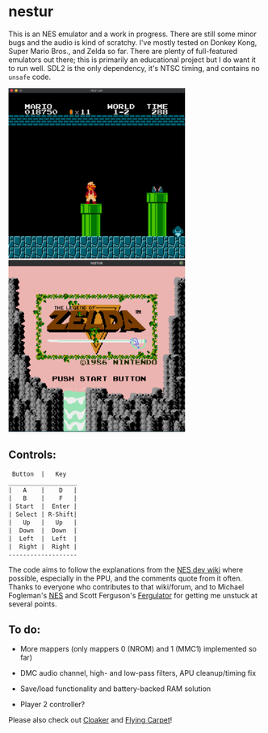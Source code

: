 # nestur

This is an NES emulator and a work in progress. There are still some minor bugs and the audio is kind of scratchy. I've mostly tested on Donkey Kong, Super Mario Bros., and Zelda so far. There are plenty of full-featured emulators out there; this is primarily an educational project but I do want it to run well. SDL2 is the only dependency, it's NTSC timing, and contains no `unsafe` code.

<img src="pics/smb.png" width=350>  <img src="pics/zelda.png" width=350>

## Controls:
```
 Button  |   Key
___________________
|   A    |    D   |
|   B    |    F   |
| Start  |  Enter |
| Select | R-Shift|
|   Up   |   Up   |
|  Down  |  Down  |
|  Left  |  Left  |
|  Right |  Right |
-------------------
```
The code aims to follow the explanations from the [NES dev wiki](https://wiki.nesdev.com/w/index.php/NES_reference_guide) where possible, especially in the PPU, and the comments quote from it often. Thanks to everyone who contributes to that wiki/forum, and to Michael Fogleman's [NES](https://github.com/fogleman/nes) and Scott Ferguson's [Fergulator](https://github.com/scottferg/Fergulator) for getting me unstuck at several points.

## To do:

- More mappers (only mappers 0 (NROM) and 1 (MMC1) implemented so far)

- DMC audio channel, high- and low-pass filters, APU cleanup/timing fix

- Save/load functionality and battery-backed RAM solution

- Player 2 controller?


Please also check out [Cloaker](https://github.com/spieglt/cloaker) and [Flying Carpet](https://github.com/spieglt/flyingcarpet)!
